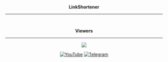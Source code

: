 

<div align="center">
<br><p align="center"><b>LinkShortener</b></p>  <hr>
<br><p align="center"><b>Viewers</b></p>  <hr>
<p align="center"><img align="center" src="https://profile-counter.glitch.me/{mhwebuz}/count.svg"/></p> 

 [![YouTube](https://img.shields.io/badge/YouTube-%23FF0000.svg?style=for-the-badge&logo=YouTube&logoColor=white)](https://youtube.com/mhwebuz) 
 [![Telegram](https://img.shields.io/badge/Telegram-2CA5E0?style=for-the-badge&logo=telegram&logoColor=white)](https://t.me/mhwebuz)

</p>
